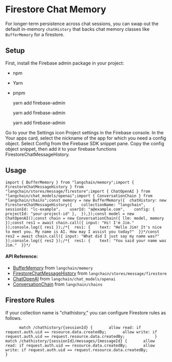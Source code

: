 Firestore Chat Memory
=====================

For longer-term persistence across chat sessions, you can swap out the default in-memory `chatHistory` that backs chat memory classes like `BufferMemory` for a firestore.

Setup[](#setup "Direct link to Setup")
---------------------------------------

First, install the Firebase admin package in your project:

*   npm
*   Yarn
*   pnpm

    yarn add firebase-admin

    yarn add firebase-admin

    yarn add firebase-admin

Go to your the Settings icon Project settings in the Firebase console. In the Your apps card, select the nickname of the app for which you need a config object. Select Config from the Firebase SDK snippet pane. Copy the config object snippet, then add it to your firebase functions FirestoreChatMessageHistory.

Usage[](#usage "Direct link to Usage")
---------------------------------------

    import { BufferMemory } from "langchain/memory";import { FirestoreChatMessageHistory } from "langchain/stores/message/firestore";import { ChatOpenAI } from "langchain/chat_models/openai";import { ConversationChain } from "langchain/chains";const memory = new BufferMemory({  chatHistory: new FirestoreChatMessageHistory({    collectionName: "langchain",    sessionId: "lc-example",    userId: "a@example.com",    config: { projectId: "your-project-id" },  }),});const model = new ChatOpenAI();const chain = new ConversationChain({ llm: model, memory });const res1 = await chain.call({ input: "Hi! I'm Jim." });console.log({ res1 });/*{  res1: {    text: "Hello Jim! It's nice to meet you. My name is AI. How may I assist you today?"  }}*/const res2 = await chain.call({ input: "What did I just say my name was?" });console.log({ res2 });/*{  res1: {    text: "You said your name was Jim."  }}*/

#### API Reference:

*   [BufferMemory](/docs/api/memory/classes/BufferMemory) from `langchain/memory`
*   [FirestoreChatMessageHistory](/docs/api/stores_message_firestore/classes/FirestoreChatMessageHistory) from `langchain/stores/message/firestore`
*   [ChatOpenAI](/docs/api/chat_models_openai/classes/ChatOpenAI) from `langchain/chat_models/openai`
*   [ConversationChain](/docs/api/chains/classes/ConversationChain) from `langchain/chains`

Firestore Rules[](#firestore-rules "Direct link to Firestore Rules")
---------------------------------------------------------------------

If your collection name is "chathistory," you can configure Firestore rules as follows.

          match /chathistory/{sessionId} {       allow read: if request.auth.uid == resource.data.createdBy;       allow write: if request.auth.uid == request.resource.data.createdBy;             }             match /chathistory/{sessionId}/messages/{messageId} {       allow read: if request.auth.uid == resource.data.createdBy;       allow write: if request.auth.uid == request.resource.data.createdBy;            }